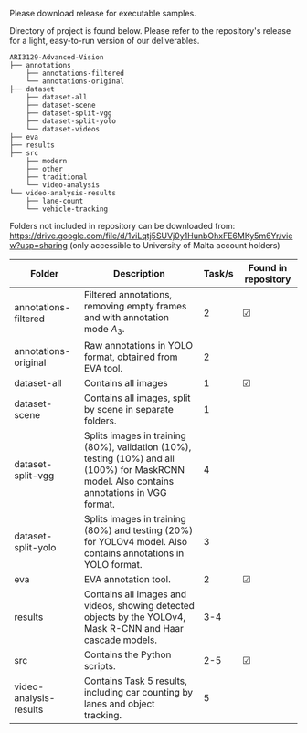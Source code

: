Please download release for executable samples.

Directory of project is found below. Please refer to the repository's release for a light, easy-to-run version of our deliverables. 

```
ARI3129-Advanced-Vision
├── annotations
    ├── annotations-filtered
    └── annotations-original
├── dataset
    ├── dataset-all
    ├── dataset-scene
    ├── dataset-split-vgg
    ├── dataset-split-yolo
    └── dataset-videos
├── eva
├── results
├── src
    ├── modern 
    ├── other 
    ├── traditional 
    └── video-analysis
└── video-analysis-results
    ├── lane-count
    └── vehicle-tracking
```

Folders not included in repository can be downloaded from: https://drive.google.com/file/d/1viLqtj5SUVj0y1HunbOhxFE6MKy5m6Yr/view?usp=sharing (only accessible to University of Malta account holders)

| Folder      | Description | Task/s | Found in repository
| ------------ | ----------- | --- | - |
| annotations-filtered   | Filtered annotations, removing empty frames and with annotation mode $A_3$. | 2 | ☑
| annotations-original   | Raw annotations in YOLO format, obtained from EVA tool. | 2 | 
| dataset-all   | Contains all images    | 1 | ☑
| dataset-scene   | Contains all images, split by scene in separate folders.        | 1 | 
| dataset-split-vgg   | Splits images in training (80%), validation (10%), testing (10%) and all (100%) for MaskRCNN model. Also contains annotations in VGG format.    | 4 |
| dataset-split-yolo   | Splits images in training (80%) and testing (20%) for YOLOv4 model. Also contains annotations in YOLO format.  | 3 |
| eva  | EVA annotation tool.  | 2 | ☑
| results   | Contains all images and videos, showing detected objects by the YOLOv4, Mask R-CNN and Haar cascade models.   | 3-4 |
| src  | Contains the Python scripts.   | 2-5 | ☑
| video-analysis-results   | Contains Task 5 results, including car counting by lanes and object tracking.   | 5 |
